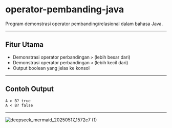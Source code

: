 # operator-pembanding-java
Program demonstrasi operator pembanding/relasional dalam bahasa Java.

---

## Fitur Utama
- Demonstrasi operator perbandingan `>` (lebih besar dari)
- Demonstrasi operator perbandingan `<` (lebih kecil dari) 
- Output boolean yang jelas ke konsol

---

## Contoh Output
```
A > B? true
A < B? false
```

---

![deepseek_mermaid_20250517_1572c7 (1)](https://github.com/user-attachments/assets/d19ed3ac-0739-4afa-a7e8-f4fda58e06f3)
